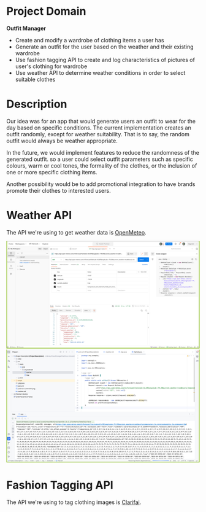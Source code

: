 # Project Domain

**Outfit Manager**
- Create and modify a wardrobe of clothing items a user has
- Generate an outfit for the user based on the weather and their existing wardrobe
- Use fashion tagging API to create and log characteristics of pictures of user's clothing for wardrobe 
- Use weather API to determine weather conditions in order to select suitable clothes

# Description


Our idea was for an app that would generate users an outfit to wear for the day based on specific conditions.
The current implementation creates an outfit randomly, except for weather suitability. That is to say,
the random outfit would always be weather appropriate. 

In the future, we would implement features to reduce the randomness of the generated outfit. so a user
could select outfit parameters such as specific colours, warm or cool tones, the formality of the clothes, or 
the inclusion of one or more specific clothing items.

Another possibility would be to add promotional integration to have brands promote their clothes to interested
users.

# Weather API

The API we're using to get weather data is [OpenMeteo](https://open-meteo.com/).

![postman_screenshot](docs/postman_screenshot.png)
![output_screenshot](docs/img.png)

# Fashion Tagging API

The API we're using to tag clothing images is [Clarifai](https://www.clarifai.com/computer-vision).

